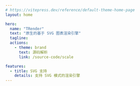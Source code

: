 ```yaml
---
# https://vitepress.dev/reference/default-theme-home-page
layout: home

hero:
  name: "TRender"
  text: "原生的基于 SVG 图表渲染引擎"
  tagline:
  actions:
    - theme: brand
      text: 源码解析
      link: /source-code/scale

features:
  - title: SVG 支持
    details: 支持 SVG 模式的渲染引擎
---
```

